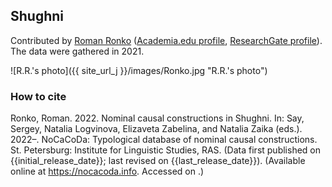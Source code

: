 ## Shughni

Contributed by [Roman Ronko](https://www.ruslang.ru/publica/ronko) ([Academia.edu profile](https://scopus.academia.edu/RomanRonko), [ResearchGate profile](https://www.researchgate.net/profile/Roman-Ronko)). The data were gathered in 2021.

![R.R.'s photo]({{ site_url_j }}/images/Ronko.jpg "R.R.'s photo")

### How to cite

Ronko, Roman. 2022. Nominal causal constructions in Shughni. In: Say, Sergey, Natalia Logvinova,
Elizaveta Zabelina, and Natalia Zaika (eds.). 2022–. NoCaCoDa: Typological database of nominal causal constructions.
St. Petersburg: Institute for Linguistic Studies, RAS. (Data first published on {{initial_release_date}};
last revised on {{last_release_date}}). (Available online at https://nocacoda.info. Accessed on <span class="today-span"></span>.)
